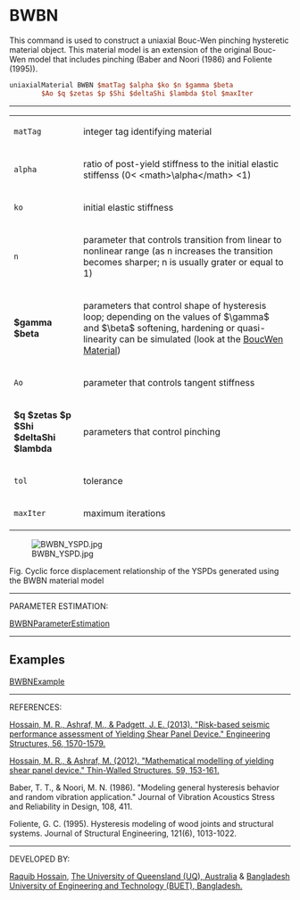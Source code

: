 # BWBN

<p>This command is used to construct a uniaxial Bouc-Wen pinching
hysteretic material object. This material model is an extension of the
original Bouc-Wen model that includes pinching (Baber and Noori (1986)
and Foliente (1995)).</p>

```tcl
uniaxialMaterial BWBN $matTag $alpha $ko $n $gamma $beta
        $Ao $q $zetas $p $Shi $deltaShi $lambda $tol $maxIter
```
<hr />
<table>
<tbody>
<tr class="odd">
<td><code class="parameter-table-variable">matTag</code></td>
<td><p>integer tag identifying material</p></td>
</tr>
<tr class="even">
<td><code class="parameter-table-variable">alpha</code></td>
<td><p>ratio of post-yield stiffness to the initial elastic stiffenss
(0&lt; &lt;math&gt;\alpha&lt;/math&gt; &lt;1)</p></td>
</tr>
<tr class="odd">
<td><code class="parameter-table-variable">ko</code></td>
<td><p>initial elastic stiffness</p></td>
</tr>
<tr class="even">
<td><code class="parameter-table-variable">n</code></td>
<td><p>parameter that controls transition from linear to nonlinear range
(as n increases the transition becomes sharper; n is usually grater or
equal to 1)</p></td>
</tr>
<tr class="odd">
<td><p><strong>$gamma $beta</strong></p></td>
<td><p>parameters that control shape of hysteresis loop; depending on
the values of $\gamma$ and
$\beta$ softening, hardening or quasi-linearity
can be simulated (look at the <a
href="http://opensees.berkeley.edu/wiki/index.php/BoucWen_Material">BoucWen
Material</a>)</p></td>
</tr>
<tr class="even">
<td><code class="parameter-table-variable">Ao</code></td>
<td><p>parameter that controls tangent stiffness</p></td>
</tr>
<tr class="odd">
<td><p><strong>$q $zetas $p $Shi $deltaShi $lambda</strong></p></td>
<td><p>parameters that control pinching</p></td>
</tr>
<tr class="even">
<td><code class="parameter-table-variable">tol</code></td>
<td><p>tolerance</p></td>
</tr>
<tr class="odd">
<td><code class="parameter-table-variable">maxIter</code></td>
<td><p>maximum iterations</p></td>
</tr>
</tbody>
</table>
<figure>
<img src="BWBN_YSPD.jpg‎" title="BWBN_YSPD.jpg‎" alt="BWBN_YSPD.jpg‎" />
<figcaption aria-hidden="true">BWBN_YSPD.jpg‎</figcaption>
</figure>
<p>Fig. Cyclic force displacement relationship of the YSPDs generated
using the BWBN material model</p>
<hr />
<p>PARAMETER ESTIMATION:</p>
<p><a href="BWBNParameterEstimation"
title="wikilink">BWBNParameterEstimation</a></p>
<hr />

## Examples

<p><a href="BWBNExample" title="wikilink">BWBNExample</a></p>
<hr />
<p>REFERENCES:</p>
<p><a
href="http://www.sciencedirect.com/science/article/pii/S0141029613003568">Hossain,
M. R., Ashraf, M., &amp; Padgett, J. E. (2013). "Risk-based seismic
performance assessment of Yielding Shear Panel Device." Engineering
Structures, 56, 1570-1579.</a></p>
<p><a
href="http://www.sciencedirect.com/science/article/pii/S0263823112001206">Hossain,
M. R., &amp; Ashraf, M. (2012). "Mathematical modelling of yielding
shear panel device." Thin-Walled Structures, 59, 153-161.</a></p>
<p>Baber, T. T., &amp; Noori, M. N. (1986). "Modeling general hysteresis
behavior and random vibration application." Journal of Vibration
Acoustics Stress and Reliability in Design, 108, 411.</p>
<p>Foliente, G. C. (1995). Hysteresis modeling of wood joints and
structural systems. Journal of Structural Engineering, 121(6),
1013-1022.</p>
<hr />
<p>DEVELOPED BY:</p>
<p><a
href="http://scholar.google.com.au/citations?user=I_li3qkAAAAJ&amp;hl=en&amp;oi=ao">Raquib
Hossain</a>, <a href="http://www.uq.edu.au/">The University of
Queensland (UQ), Australia</a> &amp; <a
href="http://www.buet.ac.bd/">Bangladesh University of Engineering and
Technology (BUET), Bangladesh.</a></p>
